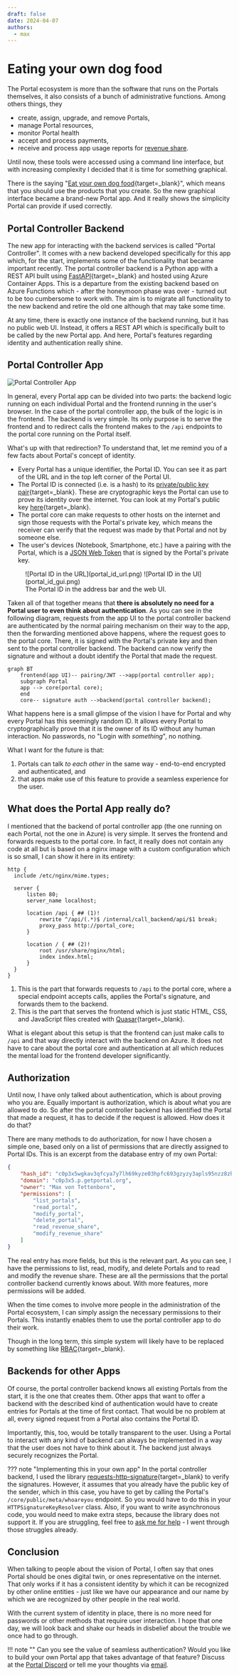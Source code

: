 ```yaml
---
draft: false 
date: 2024-04-07
authors:
  - max
---
```


# Eating your own dog food

The Portal ecosystem is more than the software that runs on the Portals themselves,
it also consists of a bunch of administrative functions.
Among others things, they 

* create, assign, upgrade, and remove Portals,
* manage Portal resources,
* monitor Portal health
* accept and process payments,
* receive and process app usage reports for [revenue share](/developer_docs/revenue_share).

Until now, these tools were accessed using a command line interface, 
but with increasing complexity I decided that it is time for something graphical.

There is the saying "[Eat your own dog food](https://en.wikipedia.org/wiki/Eating_your_own_dog_food){target=_blank}", which means that you should use the products that you create.
So the new graphical interface became a brand-new Portal app.
And it really shows the simplicity Portal can provide if used correctly.

<!-- more --> 

## Portal Controller Backend

The new app for interacting with the backend services is called "Portal Controller".
It comes with a new backend developed specifically for this app
which, for the start, implements some of the functionality that became important recently.
The portal controller backend is a Python app with a REST API built using [FastAPI](https://fastapi.tiangolo.com/){target=_blank}
and hosted using Azure Container Apps.
This is a departure from the existing backend based on Azure Functions
which - after the honeymoon phase was over - turned out to be too cumbersome to work with.
The aim is to migrate all functionality to the new backend and retire the old one although that may take some time.

At any time, there is exactly one instance of the backend running, but it has no public web UI.
Instead, it offers a REST API
which is specifically built to be called by the new Portal app.
And here, Portal's features regarding identity and authentication really shine.

## Portal Controller App

![Portal Controller App](portal_controller_screenshot.png)

In general, every Portal app can be divided into two parts:
the backend logic running on each individual Portal and the frontend running in the user's browser.
In the case of the portal controller app, the bulk of the logic is in the frontend.
The backend is very simple.
Its only purpose is to serve the frontend and to redirect calls the frontend makes to the `/api` endpoints to the portal core running on the Portal itself.

What's up with that redirection? To understand that, let me remind you of a few facts about Portal's concept of identity.

* Every Portal has a unique identifier, the Portal ID. You can see it as part of the URL and in the top left corner of the Portal UI.
* The Portal ID is connected (i.e. is a hash) to its [private/public key pair](https://en.wikipedia.org/wiki/Public-key_cryptography){target=_blank}.
These are cryptographic keys the Portal can use to prove its identity over the internet.
You can look at my Portal's public key [here](https://c0p3x5.p.getportal.org/core/public/meta/whoareyou){target=_blank}.
* The portal core can make requests to other hosts on the internet and sign those requests with the Portal's private key, which means the receiver can verify that the request was made by that Portal and not by someone else.
* The user's devices (Notebook, Smartphone, etc.) have a pairing with the Portal, which is a [JSON Web Token](https://jwt.io/) that is signed by the Portal's private key.

<figure markdown="span">
    ![Portal ID in the URL](portal_id_url.png)
    ![Portal ID in the UI](portal_id_gui.png)
    <figcaption>The Portal ID in the address bar and the web UI.</figcaption>
</figure>

Taken all of that together means that **there is absolutely no need for a Portal user to even think about authentication**.
As you can see in the following diagram, requests from the app UI to the portal controller backend 
are authenticated by the normal pairing mechanism on their way to the app,
then the forwarding mentioned above happens, where the request goes to the portal core.
There, it is signed with the Portal's private key and then sent to the portal controller backend.
The backend can now verify the signature and without a doubt identify the Portal that made the request.

``` mermaid
graph BT
    frontend(app UI)-- pairing/JWT -->app(portal controller app);
    subgraph Portal
    app --> core(portal core);
    end
    core-- signature auth -->backend(portal controller backend);
```

What happens here is a small glimpse of the vision I have for Portal
and why every Portal has this seemingly random ID.
It allows every Portal to cryptographically prove that it is the owner of its ID
without any human interaction.
No passwords, no "Login with _something_", no nothing.

What I want for the future is that:

1. Portals can talk _to each other_ in the same way - end-to-end encrypted and authenticated, and
2. that apps make use of this feature to provide a seamless experience for the user.

## What does the Portal App really do?

I mentioned that the backend of portal controller app (the one running on each Portal, not the one in Azure) is very simple.
It serves the frontend and forwards requests to the portal core.
In fact, it really does not contain any code at all but is based on a nginx image with a custom configuration which is so small, I can show it here in its entirety:

```nginx
http {
  include /etc/nginx/mime.types;

  server {
      listen 80;
      server_name localhost;

      location /api { ## (1)!
          rewrite ^/api/(.*)$ /internal/call_backend/api/$1 break;
          proxy_pass http://portal_core;
      }

      location / { ## (2)!
          root /usr/share/nginx/html;
          index index.html;
      }
  }
}
```

1. This is the part that forwards requests to `/api` to the portal core, where a special endpoint accepts calls, applies the Portal's signature, and forwards them to the backend.
2. This is the part that serves the frontend which is just static HTML, CSS, and JavaScript files created with [Quasar](https://quasar.dev/){target=_blank}.

What is elegant about this setup is that the frontend can just make calls to `/api` and that way directly interact with the backend on Azure.
It does not have to care about the portal core and authentication at all which reduces the mental load for the frontend developer significantly.

## Authorization

Until now, I have only talked about authentication, which is about proving who you are.
Equally important is authorization, which is about what you are allowed to do.
So after the portal controller backend has identified the Portal that made a request, it has to decide if the request is allowed.
How does it do that?

There are many methods to do authorization, for now I have chosen a simple one, based only on a list of permissions that are directly assigned to Portal IDs.
This is an excerpt from the database entry of my own Portal:

```json
{
    "hash_id": "c0p3x5wgkav3qfcya7y7lh69kyze03hpfc693gzyzy3apls95nzz8zh24k3wqw9ajcv5vwrqw2a5lw6qy55vy6z4e9dlwhfl3544ls2",
    "domain": "c0p3x5.p.getportal.org",
    "owner": "Max von Tettenborn",
    "permissions": [
        "list_portals",
        "read_portal",
        "modify_portal",
        "delete_portal",
        "read_revenue_share",
        "modify_revenue_share"
    ]
}
```

The real entry has more fields, but this is the relevant part.
As you can see, I have the permissions to list, read, modify, and delete Portals and to read and modify the revenue share.
These are all the permissions that the portal controller backend currently knows about.
With more features, more permissions will be added.

When the time comes to involve more people in the administration of the Portal ecosystem,
I can simply assign the necessary permissions to their Portals.
This instantly enables them to use the portal controller app to do their work.

Though in the long term, this simple system will likely have to be replaced by something like [RBAC](https://en.wikipedia.org/wiki/Role-based_access_control){target=_blank}.

## Backends for other Apps

Of course, the portal controller backend knows all existing Portals from the start, it is the one that creates them.
Other apps that want to offer a backend with the described kind of authentication 
would have to create entries for Portals at the time of first contact.
That would be no problem at all, every signed request from a Portal also contains the Portal ID.

Importantly, this, too, would be totally transparent to the user.
Using a Portal to interact with any kind of backend can always be implemented in a way that the user does not have to think about it.
The backend just always securely recognizes the Portal.

??? note "Implementing this in your own app"
    In the portal controller backend, I used the library [requests-http-signature](https://pypi.org/project/requests-http-signature/){target=_blank} to verify the signatures.
    However, it assumes that you already have the public key of the sender, 
    which in this case, you have to get by calling the Portal's `/core/public/meta/whoareyou` endpoint.
    So you would have to do this in your `HTTPSignatureKeyResolver` class.
    Also, if you want to write asynchronous code, you would need to make extra steps, because the library does not support it.
    If you are struggling, feel free to [ask me for help](mailto:max.von.tettenborn@getportal.org) - I went through those struggles already.

## Conclusion

When talking to people about the vision of Portal, I often say that ones Portal should be ones digital twin, or ones representative on the internet.
That only works if it has a consistent identity by which it can be recognized by other online entities -
just like we have our appearance and our name by which we are recognized by other people in the real world.

With the current system of identity in place, there is no more need for passwords or other methods that require user interaction.
I hope that one day, we will look back and shake our heads in disbelief about the trouble we once had to go through.

!!! note ""
    Can you see the value of seamless authentication?
    Would you like to build your own Portal app that takes advantage of that feature?
    Discuss at the [Portal Discord](https://discord.gg/ZXQDuTGcCf) or tell me your thoughts via [email](mailto:contact@getportal.org).
